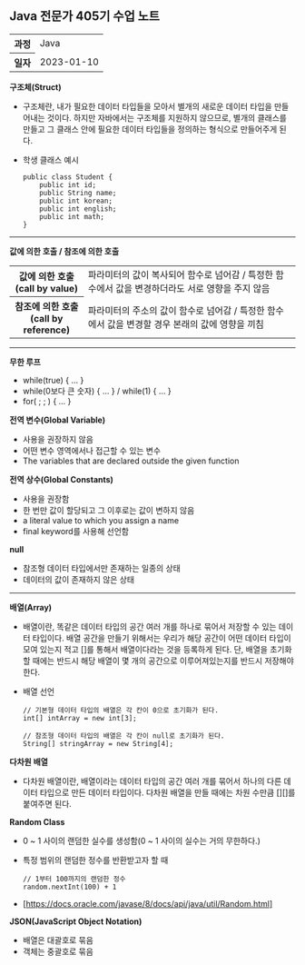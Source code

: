 ## Java 전문가 405기 수업 노트
<table>
  <tr>
    <th>과정</th>
    <td>Java</td>
  </tr>
  <tr>
    <th>일자</th>
    <td>2023-01-10</td>
  </tr>
</table>

**구조체(Struct)**
* 구조체란, 내가 필요한 데이터 타입들을 모아서 별개의 새로운 데이터 타입을 만들어내는 것이다.
 하지만 자바에서는 구조체를 지원하지 않으므로, 별개의 클래스를 만들고 그 클래스 안에 필요한 데이터 타입들을
 정의하는 형식으로 만들어주게 된다.
* 학생 클래스 예시

      public class Student {
          public int id;
          public String name;
          public int korean;
          public int english;
          public int math;
      }

<hr>

**값에 의한 호출 / 참조에 의한 호출**
<table>
  <tr>
    <th>값에 의한 호출<br>(call by value)</th>
    <td>파라미터의 값이 복사되어 함수로 넘어감 / 특정한 함수에서 값을 변경하더라도 서로 영향을 주지 않음</td>
  </tr>
  <tr>
    <th>참조에 의한 호출<br>(call by reference)</th>
    <td>파라미터의 주소의 값이 함수로 넘어감 / 특정한 함수에서 값을 변경할 경우 본래의 값에 영향을 끼침</td>
  </tr>
</table>

<hr>

**무한 루프**
* while(true) { ... }
* while(0보다 큰 숫자) { ... } / while(1) { ... }
* for( ; ; ) { ... }

**전역 변수(Global Variable)**
* 사용을 권장하지 않음
* 어떤 변수 영역에서나 접근할 수 있는 변수
* The variables that are declared outside the given function

**전역 상수(Global Constants)**
* 사용을 권장함
* 한 번만 값이 할당되고 그 이후로는 값이 변하지 않음
* a literal value to which you assign a name
* final keyword를 사용해 선언함

**null**
* 참조형 데이터 타입에서만 존재하는 일종의 상태
* 데이터의 값이 존재하지 않은 상태

<hr>

**배열(Array)**
* 배열이란, 똑같은 데이터 타입의 공간 여러 개를 하나로 묶어서
 저장할 수 있는 데이터 타입이다.
 배열 공간을 만들기 위해서는
 우리가 해당 공간이 어떤 데이터 타입이 모여 있는지 적고
 []를 통해서 배열이다라는 것을 등록하게 된다. 
 단, 배열을 초기화할 때에는 반드시
 해당 배열이 몇 개의 공간으로 이루어져있는지를 반드시 저장해야 한다.
* 배열 선언

      // 기본형 데이터 타입의 배열은 각 칸이 0으로 초기화가 된다.
      int[] intArray = new int[3];
      
      // 참조형 데이터 타입의 배열은 각 칸이 null로 초기화가 된다.
      String[] stringArray = new String[4];

**다차원 배열**
* 다차원 배열이란, 배열이라는 데이터 타입의 공간 여러 개를 묶어서
 하나의 다른 데이터 타입으로 만든 데이터 타입이다.
 다차원 배열을 만들 때에는
 차원 수만큼 [][]를 붙여주면 된다.
 
**Random Class**
* 0 ~ 1 사이의 랜덤한 실수를 생성함(0 ~ 1 사이의 실수는 거의 무한하다.)
* 특정 범위의 랜덤한 정수를 반환받고자 할 때
   
      // 1부터 100까지의 랜덤한 정수
      random.nextInt(100) + 1
      
* [https://docs.oracle.com/javase/8/docs/api/java/util/Random.html]

**JSON(JavaScript Object Notation)**
* 배열은 대괄호로 묶음
* 객체는 중괄호로 묶음
